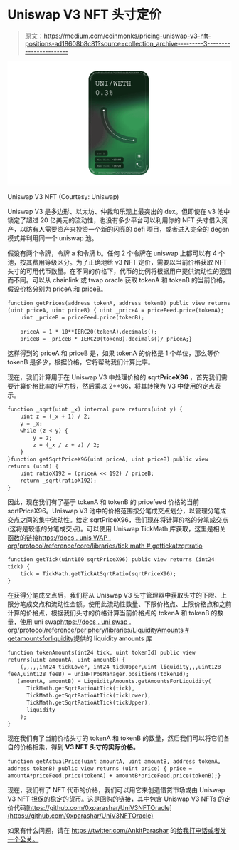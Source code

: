 # Uniswap V3 NFT 头寸定价

> 原文：<https://medium.com/coinmonks/pricing-uniswap-v3-nft-positions-ad18608b8c81?source=collection_archive---------3----------------------->

![](img/adca6e3b26583f6d3e9ed12c8aaf96b4.png)

Uniswap V3 NFT (Courtesy: Uniswap)

Uniswap V3 是多边形、以太坊、仲裁和乐观上最突出的 dex。但即使在 v3 池中锁定了超过 20 亿美元的流动性，也没有多少平台可以利用你的 NFT 头寸借入资产，以防有人需要资产来投资一个新的闪亮的 defi 项目，或者进入完全的 degen 模式并利用同一个 uniswap 池。

假设有两个令牌，令牌 a 和令牌 b。任何 2 个令牌在 uniswap 上都可以有 4 个池，按其费用等级区分。为了正确地给 v3 NFT 定价，需要以当前价格获取 NFT 头寸的可用代币数量。在不同的价格下，代币的比例将根据用户提供流动性的范围而不同。可以从 chainlink 或 twap oracle 获取 tokenA 和 tokenB 的当前价格，假设价格分别为 priceA 和 priceB。

```
function getPrices(address tokenA, address tokenB) public view returns (uint priceA, uint priceB) { uint _priceA = priceFeed.price(tokenA);
    uint _priceB = priceFeed.price(tokenB);

    priceA = 1 * 10**IERC20(tokenA).decimals();
    priceB = _priceB * IERC20(tokenB).decimals()/_priceA;}
```

这样得到的 priceA 和 priceB 是，如果 tokenA 的价格是 1 个单位，那么等价 tokenB 是多少，根据价格，它将帮助我们计算比率。

现在，我们计算用于在 Uniswap V3 中处理价格的 **sqrtPriceX96** ，首先我们需要计算价格比率的平方根，然后乘以 2**96，将其转换为 V3 中使用的定点表示。

```
function _sqrt(uint _x) internal pure returns(uint y) {
    uint z = (_x + 1) / 2;
    y = _x;
    while (z < y) {
        y = z;
        z = (_x / z + z) / 2;
    }
}function getSqrtPriceX96(uint priceA, uint priceB) public view returns (uint) {
    uint ratioX192 = (priceA << 192) / priceB;
    return _sqrt(ratioX192);
}
```

因此，现在我们有了基于 tokenA 和 tokenB 的 pricefeed 价格的当前 sqrtPriceX96。Uniswap V3 池中的价格范围按分笔成交点划分，以管理分笔成交点之间的集中流动性。给定 sqrtPriceX96，我们现在将计算价格的分笔成交点(这将是较低的分笔成交点)。可以使用 Uniswap TickMath 库获取，这里是相关函数的链接[https://docs . unis WAP . org/protocol/reference/core/libraries/tick math # gettickatzqrtratio](https://docs.uniswap.org/protocol/reference/core/libraries/TickMath#gettickatsqrtratio)

```
function getTick(uint160 sqrtPriceX96) public view returns (int24 tick) {
    tick = TickMath.getTickAtSqrtRatio(sqrtPriceX96);
}
```

在获得分笔成交点后，我们将从 Uniswap V3 头寸管理器中获取头寸的下限、上限分笔成交点和流动性金额。使用此流动性数量、下限价格点、上限价格点和之前计算的价格点，根据我们头寸的价格计算当前价格点的 tokenA 和 tokenB 的数量，使用 uni swap[https://docs . uni swap . org/protocol/reference/periphery/libraries/LiquidityAmounts # getamountsforliquidity](https://docs.uniswap.org/protocol/reference/periphery/libraries/LiquidityAmounts#getamountsforliquidity)提供的 liquidity amounts 库

```
function tokenAmounts(int24 tick, uint tokenId) public view returns(uint amountA, uint amountB) {
    (,,,,,int24 tickLower, int24 tickUpper,uint liquidity,,,uint128 feeA,uint128 feeB) = uniNFTPosManager.positions(tokenId);
   (amountA, amountB) = LiquidityAmounts.getAmountsForLiquidity(
      TickMath.getSqrtRatioAtTick(tick),
      TickMath.getSqrtRatioAtTick(tickLower),
      TickMath.getSqrtRatioAtTick(tickUpper),
      liquidity
    );
}
```

现在我们有了当前价格头寸的 tokenA 和 tokenB 的数量，然后我们可以将它们各自的价格相乘，得到 **V3 NFT 头寸的实际价格。**

```
function getActualPrice(uint amountA, uint amountB, address tokenA, address tokenB) public view returns (uint price) { price = amountA*priceFeed.price(tokenA) + amountB*priceFeed.price(tokenB);}
```

现在，我们有了 NFT 代币的价格，我们可以用它来创造借贷市场或由 Uniswap V3 NFT 担保的稳定的货币。这是回购的链接，其中包含 Uniswap V3 NFTs 的定价代码[https://github.com/0xparashar/UniV3NFTOracle](https://github.com/0xparashar/UniV3NFTOracle)

如果有什么问题，请在 https://twitter.com/AnkitParashar 的[给我打电话或者发一个公关。](https://twitter.com/AnkitParashar)